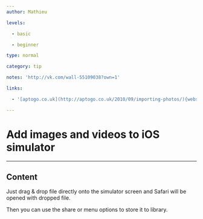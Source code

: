 ```yaml
---
author: Mathieu

levels:

  - basic

  - beginner

type: normal

category: tip

notes: 'http://vk.com/wall-55109038?own=1'

links:

  - '[aptogo.co.uk](http://aptogo.co.uk/2010/09/importing-photos/){website}'

---
```

# Add images and videos to iOS simulator

---
## Content

Just drag & drop file directly onto the simulator screen and Safari will be opened with dropped file. 

Then you can use the share or menu options to store it to library.
